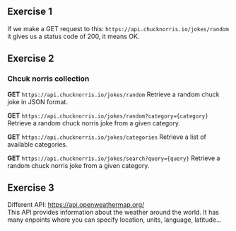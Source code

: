 ## Exercise 1

If we make a GET request to this: ```https://api.chucknorris.io/jokes/random``` it gives us a status code of 200, it means OK.  

## Exercise 2

### Chcuk norris collection
**GET** ```https://api.chucknorris.io/jokes/random``` Retrieve a random chuck joke in JSON format.  

**GET** ```https://api.chucknorris.io/jokes/random?category={category}``` Retrieve a random chuck norris joke from a given category.  

**GET** ```https://api.chucknorris.io/jokes/categories``` Retrieve a list of available categories.  

**GET** ```https://api.chucknorris.io/jokes/search?query={query}``` Retrieve a random chuck norris joke from a given category.  

## Exercise 3

Different API: https://api.openweathermap.org/  
This API provides information about the weather around the world. It has many enpoints where you can specify location, units, language, latitude...  


